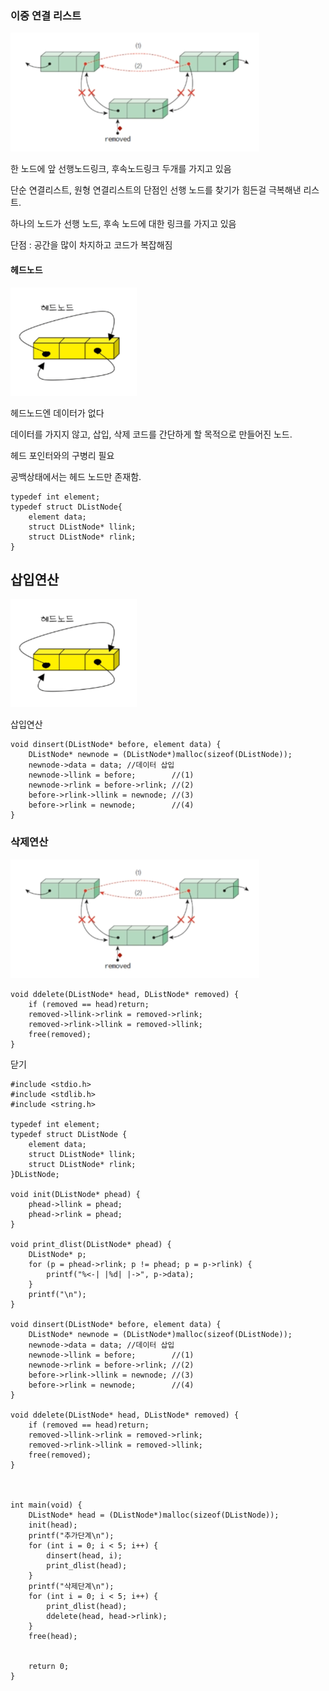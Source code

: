 ### 이중 연결 리스트

![](media/img-63.png)

한 노드에 앞 선행노드링크, 후속노드링크 두개를 가지고 있음

단순 연결리스트, 원형 연결리스트의 단점인 선행 노드를 찾기가 힘든걸 극복해낸 리스트.

하나의 노드가 선행 노드, 후속 노드에 대한 링크를 가지고 있음

단점 : 공간을 많이 차지하고 코드가 복잡해짐

#### 헤드노드

![](media/img-64.png)

헤드노드엔 데이터가 없다

데이터를 가지지 않고, 삽입, 삭제 코드를 간단하게 할 목적으로 만들어진 노드.

헤드 포인터와의 구병리 필요

공백상태에서는 헤드 노드만 존재함.

```
typedef int element;
typedef struct DListNode{
	element data;
    struct DListNode* llink;
    struct DListNode* rlink;
}
```

## 삽입연산

![](media/img-64.png)

삽입연산

```
void dinsert(DListNode* before, element data) {
	DListNode* newnode = (DListNode*)malloc(sizeof(DListNode));
	newnode->data = data; //데이터 삽입
	newnode->llink = before;		//(1)
	newnode->rlink = before->rlink;	//(2)
	before->rlink->llink = newnode;	//(3)
	before->rlink = newnode;		//(4)
}
```

### 삭제연산

![](media/img-63.png)

```
void ddelete(DListNode* head, DListNode* removed) {
	if (removed == head)return;
	removed->llink->rlink = removed->rlink;
	removed->rlink->llink = removed->llink;
	free(removed);
}
```

닫기

```
#include <stdio.h>
#include <stdlib.h>
#include <string.h>

typedef int element;
typedef struct DListNode {
	element data;
	struct DListNode* llink;
	struct DListNode* rlink;
}DListNode;

void init(DListNode* phead) {
	phead->llink = phead;
	phead->rlink = phead;
}

void print_dlist(DListNode* phead) {
	DListNode* p;
	for (p = phead->rlink; p != phead; p = p->rlink) {
		printf("%<-| |%d| |->", p->data);
	}
	printf("\n");
}

void dinsert(DListNode* before, element data) {
	DListNode* newnode = (DListNode*)malloc(sizeof(DListNode));
	newnode->data = data; //데이터 삽입
	newnode->llink = before;		//(1)
	newnode->rlink = before->rlink;	//(2)
	before->rlink->llink = newnode;	//(3)
	before->rlink = newnode;		//(4)
}

void ddelete(DListNode* head, DListNode* removed) {
	if (removed == head)return;
	removed->llink->rlink = removed->rlink;
	removed->rlink->llink = removed->llink;
	free(removed);
}



int main(void) {
	DListNode* head = (DListNode*)malloc(sizeof(DListNode));
	init(head);
	printf("추가단계\n");
	for (int i = 0; i < 5; i++) {
		dinsert(head, i);
		print_dlist(head);
	}
	printf("삭제단계\n");
	for (int i = 0; i < 5; i++) {
		print_dlist(head);
		ddelete(head, head->rlink);
	}
	free(head);


	return 0;
}
```